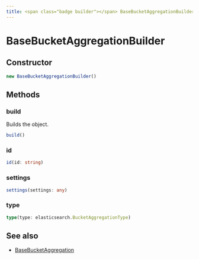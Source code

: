 ```yaml
---
title: <span class="badge builder"></span> BaseBucketAggregationBuilder
---
```

# <span class="badge builder"></span> BaseBucketAggregationBuilder

## Constructor

```typescript
new BaseBucketAggregationBuilder()
```
## Methods

### <span class="badge object-method"></span> build

Builds the object.

```typescript
build()
```

### <span class="badge object-method"></span> id

```typescript
id(id: string)
```

### <span class="badge object-method"></span> settings

```typescript
settings(settings: any)
```

### <span class="badge object-method"></span> type

```typescript
type(type: elasticsearch.BucketAggregationType)
```

## See also

 * <span class="badge object-type-interface"></span> [BaseBucketAggregation](./object-BaseBucketAggregation.md)

